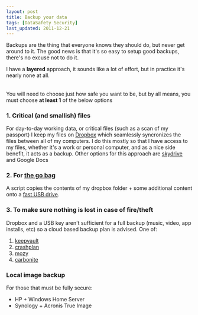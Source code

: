 ```yaml
---
layout: post
title: Backup your data
tags: [DataSafety Security]
last_updated: 2011-12-21
---
```


Backups are the thing that everyone knows they should do, but never get around to it. The good news is that 
it's so easy to setup good backups, there's no excuse not to do it.

I have a **layered** approach, it sounds like a lot of effort, but in practice it's nearly none at all.

###### 
You will need to choose just how safe you want to be, but by all means, you must choose 
**at least 1** of the below options


### 1. Critical (and smallish) files
For day-to-day working data, or critical files (such as a scan of my passport) I keep my files on 
[Dropbox](http://db.tt/PnMCV7X) which seamlessly syncronizes the files between all of my computers. I do this mostly 
so that I have access to my files, whether it's a work or personal computer, and as a nice side benefit, it acts as a backup.
Other options for this approach are [skydrive](https://skydrive.live.com/) and Google Docs


### 2. For [the go bag](http://72hours.org/go_bag.html)
A script copies the contents of my dropbox folder + some additional content onto a 
[fast USB drive](http://www.newegg.com/Product/Product.aspx?Item=N82E16820220253).

### 3. To make sure nothing is lost in case of fire/theft
Dropbox and a USB key aren't sufficient for a full backup (music, video, app installs, etc) so a cloud based backup 
plan is advised. One of:

1. [keepvault](http://www.keepvault.com/)
1. [crashplan](http://www.crashplan.com/)
1. [mozy](http://mozy.com/)
1. [carbonite](http://www.carbonite.com/en/)

### Local image backup 
For those that must be fully secure:

* HP + Windows Home Server
* Synology + Acronis True Image

